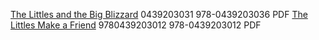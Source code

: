 [The Littles and the Big Blizzard](https://github.com/fieldmousse/thelittles/raw/master/Blizzard.pdf) 0439203031 978-0439203036 PDF
[The Littles Make a Friend](https://github.com/fieldmousse/thelittles/raw/master/Friend.pdf) 9780439203012 978-0439203012 PDF
